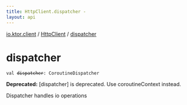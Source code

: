 ```yaml
---
title: HttpClient.dispatcher - 
layout: api
---
```


<div class='api-docs-breadcrumbs'><a href="../index.html">io.ktor.client</a> / <a href="index.html">HttpClient</a> / <a href="./dispatcher.html">dispatcher</a></div>

# dispatcher

<div class="signature"><code><span class="keyword">val </span><s><span class="identifier">dispatcher</span></s><span class="symbol">: </span><span class="identifier">CoroutineDispatcher</span></code></div>

**Deprecated:** [dispatcher] is deprecated. Use coroutineContext instead.

Dispatcher handles io operations

